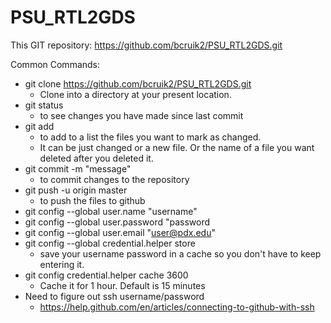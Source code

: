 # PSU_RTL2GDS 

This GIT repository:  https://github.com/bcruik2/PSU_RTL2GDS.git

Common Commands:
- git clone https://github.com/bcruik2/PSU_RTL2GDS.git
  - Clone into a directory at your present location.
- git status
  - to see changes you have made since last commit
- git add
  - to add to a list the files you want to mark as changed.
  - It can be just changed or a new file.  Or the name of a file you want deleted after you deleted it.
- git commit -m "message"
  - to commit changes to the repository
- git push -u origin master
  - to push the files to github
- git config --global user.name "username"
- git config --global user.password "password
- git config --global user.email "user@pdx.edu"
- git config --global credential.helper store
  - save your username password in a cache so you don't  have to keep entering it.
- git config credential.helper cache 3600
  - Cache it for 1 hour.  Default is 15 minutes
- Need to figure out ssh username/password
  - https://help.github.com/en/articles/connecting-to-github-with-ssh 


